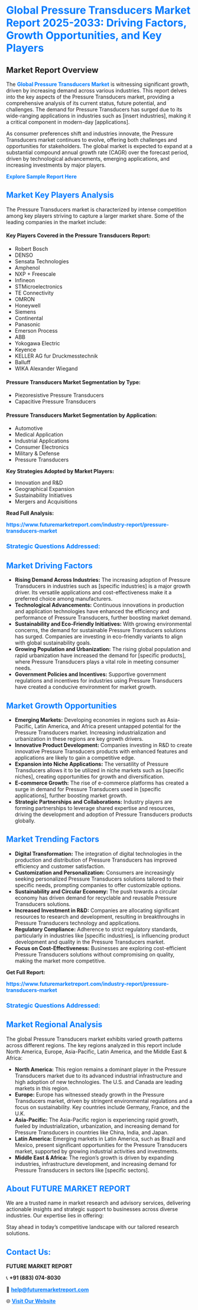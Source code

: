 <h1 style="color: #007BFF;">Global Pressure Transducers Market Report 2025-2033: Driving Factors, Growth Opportunities, and Key Players</h1>

<section id="overview">
<h2>Market Report Overview</h2>
<p>The <a href="https://www.futuremarketreport.com/industry-report/pressure-transducers-market" style="color: #007BFF; text-decoration: none;"><strong>Global Pressure Transducers Market</strong></a> is witnessing significant growth, driven by increasing demand across various industries. This report delves into the key aspects of the Pressure Transducers market, providing a comprehensive analysis of its current status, future potential, and challenges. The demand for Pressure Transducers has surged due to its wide-ranging applications in industries such as [insert industries], making it a critical component in modern-day [applications].</p>
<p>As consumer preferences shift and industries innovate, the Pressure Transducers market continues to evolve, offering both challenges and opportunities for stakeholders. The global market is expected to expand at a substantial compound annual growth rate (CAGR) over the forecast period, driven by technological advancements, emerging applications, and increasing investments by major players.</p>
</section>

<section id="overview">
<p><a href="https://www.futuremarketreport.com/request-sample/reportId=111589" style="color: #007BFF; text-decoration: none;"><strong>Explore Sample Report Here</strong></a></p>
</section>

<section id="key-players">
<h2 style="color: #007BFF;">Market Key Players Analysis</h2>
<p>The Pressure Transducers market is characterized by intense competition among key players striving to capture a larger market share. Some of the leading companies in the market include:</p>
<h4>Key Players Covered in the Pressure Transducers Report:</h4>
<ul><li>Robert Bosch</li><li>DENSO</li><li>Sensata Technologies</li><li>Amphenol</li><li>NXP + Freescale</li><li>Infineon</li><li>STMicroelectronics</li><li>TE Connectivity</li><li>OMRON</li><li>Honeywell</li><li>Siemens</li><li>Continental</li><li>Panasonic</li><li>Emerson Process</li><li>ABB</li><li>Yokogawa Electric</li><li>Keyence</li><li>KELLER AG fur Druckmesstechnik</li><li>Balluff</li><li>WIKA Alexander Wiegand</li></ul>
<h4>Pressure Transducers Market Segmentation by Type:</h4>
<ul><li>Piezoresistive Pressure Transducers</li><li>Capacitive Pressure Transducers</li></ul>

<h4>Pressure Transducers Market Segmentation by Application:</h4>
<ul><li>Automotive</li><li>Medical Application</li><li>Industrial Applications</li><li>Consumer Electronics</li><li>Military &amp; Defense</li><li>Pressure Transducers</li></ul>
<p><strong>Key Strategies Adopted by Market Players:</strong></p>
<ul>
<li>Innovation and R&D</li>
<li>Geographical Expansion</li>
<li>Sustainability Initiatives</li>
<li>Mergers and Acquisitions</li>
</ul>
</section>

<section>
<p><strong>Read Full Analysis: </strong></p><a href="https://www.futuremarketreport.com/industry-report/pressure-transducers-market" style="color: #007BFF; text-decoration: none;"><strong>https://www.futuremarketreport.com/industry-report/pressure-transducers-market</strong></a>
<h3 style="color: #007BFF;">Strategic Questions Addressed:</h3>
</section>

<section id="driving-factors">
<h2 style="color: #007BFF;">Market Driving Factors</h2>
<ul>
<li><strong>Rising Demand Across Industries:</strong> The increasing adoption of Pressure Transducers in industries such as [specific industries] is a major growth driver. Its versatile applications and cost-effectiveness make it a preferred choice among manufacturers.</li>
<li><strong>Technological Advancements:</strong> Continuous innovations in production and application technologies have enhanced the efficiency and performance of Pressure Transducers, further boosting market demand.</li>
<li><strong>Sustainability and Eco-Friendly Initiatives:</strong> With growing environmental concerns, the demand for sustainable Pressure Transducers solutions has surged. Companies are investing in eco-friendly variants to align with global sustainability goals.</li>
<li><strong>Growing Population and Urbanization:</strong> The rising global population and rapid urbanization have increased the demand for [specific products], where Pressure Transducers plays a vital role in meeting consumer needs.</li>
<li><strong>Government Policies and Incentives:</strong> Supportive government regulations and incentives for industries using Pressure Transducers have created a conducive environment for market growth.</li>
</ul>
</section>

<section id="growth-opportunities">
<h2 style="color: #007BFF;">Market Growth Opportunities</h2>
<ul>
<li><strong>Emerging Markets:</strong> Developing economies in regions such as Asia-Pacific, Latin America, and Africa present untapped potential for the Pressure Transducers market. Increasing industrialization and urbanization in these regions are key growth drivers.</li>
<li><strong>Innovative Product Development:</strong> Companies investing in R&D to create innovative Pressure Transducers products with enhanced features and applications are likely to gain a competitive edge.</li>
<li><strong>Expansion into Niche Applications:</strong> The versatility of Pressure Transducers allows it to be utilized in niche markets such as [specific niches], creating opportunities for growth and diversification.</li>
<li><strong>E-commerce Growth:</strong> The rise of e-commerce platforms has created a surge in demand for Pressure Transducers used in [specific applications], further boosting market growth.</li>
<li><strong>Strategic Partnerships and Collaborations:</strong> Industry players are forming partnerships to leverage shared expertise and resources, driving the development and adoption of Pressure Transducers products globally.</li>
</ul>
</section>

<section id="trending-factors">
<h2 style="color: #007BFF;">Market Trending Factors</h2>
<ul>
<li><strong>Digital Transformation:</strong> The integration of digital technologies in the production and distribution of Pressure Transducers has improved efficiency and customer satisfaction.</li>
<li><strong>Customization and Personalization:</strong> Consumers are increasingly seeking personalized Pressure Transducers solutions tailored to their specific needs, prompting companies to offer customizable options.</li>
<li><strong>Sustainability and Circular Economy:</strong> The push towards a circular economy has driven demand for recyclable and reusable Pressure Transducers solutions.</li>
<li><strong>Increased Investment in R&D:</strong> Companies are allocating significant resources to research and development, resulting in breakthroughs in Pressure Transducers technology and applications.</li>
<li><strong>Regulatory Compliance:</strong> Adherence to strict regulatory standards, particularly in industries like [specific industries], is influencing product development and quality in the Pressure Transducers market.</li>
<li><strong>Focus on Cost-Effectiveness:</strong> Businesses are exploring cost-efficient Pressure Transducers solutions without compromising on quality, making the market more competitive.</li>
</ul>
</section>

<section>
<p><strong>Get Full Report: </strong></p><a href="https://www.futuremarketreport.com/industry-report/pressure-transducers-market" style="color: #007BFF; text-decoration: none;"><strong>https://www.futuremarketreport.com/industry-report/pressure-transducers-market</strong></a>
<h3 style="color: #007BFF;">Strategic Questions Addressed:</h3>
</section>


<section id="regional-analysis">
<h2 style="color: #007BFF;">Market Regional Analysis</h2>
<p>The global Pressure Transducers market exhibits varied growth patterns across different regions. The key regions analyzed in this report include North America, Europe, Asia-Pacific, Latin America, and the Middle East & Africa:</p>
<ul>
<li><strong>North America:</strong> This region remains a dominant player in the Pressure Transducers market due to its advanced industrial infrastructure and high adoption of new technologies. The U.S. and Canada are leading markets in this region.</li>
<li><strong>Europe:</strong> Europe has witnessed steady growth in the Pressure Transducers market, driven by stringent environmental regulations and a focus on sustainability. Key countries include Germany, France, and the U.K.</li>
<li><strong>Asia-Pacific:</strong> The Asia-Pacific region is experiencing rapid growth, fueled by industrialization, urbanization, and increasing demand for Pressure Transducers in countries like China, India, and Japan.</li>
<li><strong>Latin America:</strong> Emerging markets in Latin America, such as Brazil and Mexico, present significant opportunities for the Pressure Transducers market, supported by growing industrial activities and investments.</li>
<li><strong>Middle East & Africa:</strong> The region’s growth is driven by expanding industries, infrastructure development, and increasing demand for Pressure Transducers in sectors like [specific sectors].</li>
</ul>
</section>

<footer>
<h2 style="color: #007BFF;">About FUTURE MARKET REPORT</h2>
<p>We are a trusted name in market research and advisory services, delivering actionable insights and strategic support to businesses across diverse industries. Our expertise lies in offering:</p>

<p>Stay ahead in today’s competitive landscape with our tailored research solutions.</p>

<h2 style="color: #007BFF;">Contact Us:</h2>
<p><strong>FUTURE MARKET REPORT</strong></p>
<p>📞 <strong>+91 (883) 074-8030</strong></p>
<p>📧 <strong><a href="mailto:help@futuremarketreport.com" style="color: #007BFF;">help@futuremarketreport.com</a></strong></p>
<p>🌐 <strong><a href="https://www.futuremarketreport.com/" style="color: #007BFF;">Visit Our Website</a></strong></p>
</footer>